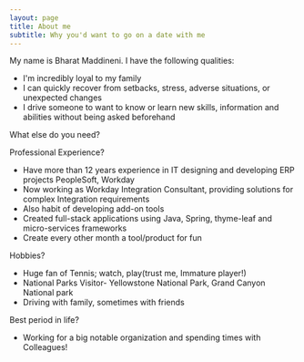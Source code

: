 ```yaml
---
layout: page
title: About me
subtitle: Why you'd want to go on a date with me
---
```


My name is Bharat Maddineni. I have the following qualities:

- I'm incredibly loyal to my family
- I can quickly recover from setbacks, stress, adverse situations, or unexpected changes
- I drive someone to want to know or learn new skills, information and abilities without being asked beforehand

What else do you need? 

Professional Experience?

- Have more than 12 years experience in IT designing and developing ERP projects PeopleSoft, Workday
- Now working as Workday Integration Consultant, providing solutions for complex Integration requirements
- Also habit of developing add-on tools
- Created full-stack applications using Java, Spring, thyme-leaf and micro-services frameworks
- Create every other month a tool/product for fun


Hobbies?
- Huge fan of Tennis; watch, play(trust me, Immature player!)
- National Parks Visitor-  Yellowstone National Park, Grand Canyon National park
- Driving with family, sometimes with friends


Best period in life?

- Working for a big notable organization and spending times with Colleagues!

